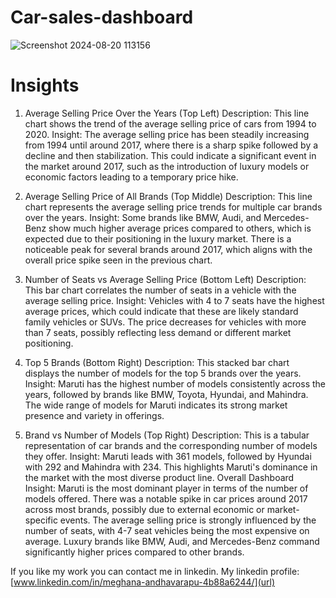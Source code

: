 # Car-sales-dashboard
![Screenshot 2024-08-20 113156](https://github.com/user-attachments/assets/1bad6d4d-9757-46e3-b587-d2daeba63b91)
# Insights
1. Average Selling Price Over the Years (Top Left)
Description: This line chart shows the trend of the average selling price of cars from 1994 to 2020.
Insight: The average selling price has been steadily increasing from 1994 until around 2017, where there is a sharp spike followed by a decline and then stabilization. This could indicate a significant event in the market around 2017, such as the introduction of luxury models or economic factors leading to a temporary price hike.

2. Average Selling Price of All Brands (Top Middle)
Description: This line chart represents the average selling price trends for multiple car brands over the years.
Insight: Some brands like BMW, Audi, and Mercedes-Benz show much higher average prices compared to others, which is expected due to their positioning in the luxury market. There is a noticeable peak for several brands around 2017, which aligns with the overall price spike seen in the previous chart.

3. Number of Seats vs Average Selling Price (Bottom Left)
Description: This bar chart correlates the number of seats in a vehicle with the average selling price.
Insight: Vehicles with 4 to 7 seats have the highest average prices, which could indicate that these are likely standard family vehicles or SUVs. The price decreases for vehicles with more than 7 seats, possibly reflecting less demand or different market positioning.

4. Top 5 Brands (Bottom Right)
Description: This stacked bar chart displays the number of models for the top 5 brands over the years.
Insight: Maruti has the highest number of models consistently across the years, followed by brands like BMW, Toyota, Hyundai, and Mahindra. The wide range of models for Maruti indicates its strong market presence and variety in offerings.

5. Brand vs Number of Models (Top Right)
Description: This is a tabular representation of car brands and the corresponding number of models they offer.
Insight: Maruti leads with 361 models, followed by Hyundai with 292 and Mahindra with 234. This highlights Maruti's dominance in the market with the most diverse product line.
Overall Dashboard Insight:
Maruti is the most dominant player in terms of the number of models offered.
There was a notable spike in car prices around 2017 across most brands, possibly due to external economic or market-specific events.
The average selling price is strongly influenced by the number of seats, with 4-7 seat vehicles being the most expensive on average.
Luxury brands like BMW, Audi, and Mercedes-Benz command significantly higher prices compared to other brands.

If you like my work you can contact me in linkedin.
My linkedin profile:[www.linkedin.com/in/meghana-andhavarapu-4b88a6244/](url)

